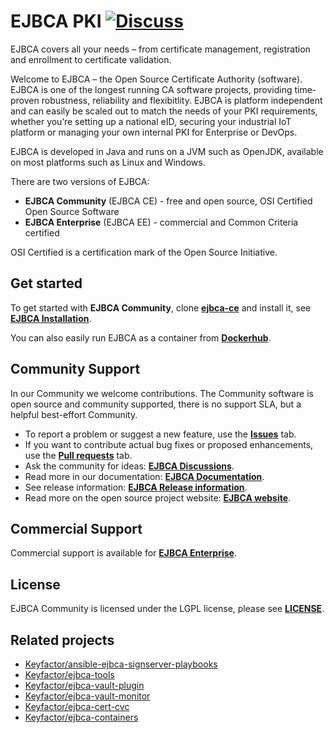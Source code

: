 # EJBCA PKI [![Discuss](https://img.shields.io/badge/discuss-ejbca-ce?style=flat)](https://github.com/Keyfactor/ejbca-ce/discussions) 

EJBCA covers all your needs – from certificate management, registration and enrollment to certificate validation. 

Welcome to EJBCA – the Open Source Certificate Authority (software). EJBCA is one of the longest running CA software projects, providing time-proven robustness, reliability and flexibitlity. EJBCA is platform independent and can easily be scaled out to match the needs of your PKI requirements, whether you’re setting up a national eID, securing your industrial IoT platform or managing your own internal PKI for Enterprise or DevOps. 

EJBCA is developed in Java and runs on a JVM such as OpenJDK, available on most platforms such as Linux and Windows. 

There are two versions of EJBCA: 
* **EJBCA Community** (EJBCA CE) - free and open source, OSI Certified Open Source Software
* **EJBCA Enterprise** (EJBCA EE) - commercial and Common Criteria certified 

OSI Certified is a certification mark of the Open Source Initiative.

## Get started 

To get started with **EJBCA Community**, clone **[ejbca-ce](https://github.com/Keyfactor/ejbca-ce)** and install it, see **[EJBCA Installation](https://doc.primekey.com/ejbca/ejbca-installation)**. 

You can also easily run EJBCA as a container from **[Dockerhub](https://hub.docker.com/r/primekey/ejbca-ce)**.

## Community Support

In our Community we welcome contributions. The Community software is open source and community supported, there is no support SLA, but a helpful best-effort Community.

* To report a problem or suggest a new feature, use the **[Issues](../../issues)** tab. 
* If you want to contribute actual bug fixes or proposed enhancements, use the **[Pull requests](../../pulls)** tab.
* Ask the community for ideas: **[EJBCA Discussions](https://github.com/Keyfactor/ejbca-ce/discussions)**.  
* Read more in our documentation: **[EJBCA Documentation](https://doc.primekey.com/ejbca)**.
* See release information: **[EJBCA Release information](https://doc.primekey.com/ejbca/ejbca-release-information)**. 
* Read more on the open source project website: **[EJBCA website](https://www.ejbca.org/)**.   

## Commercial Support
Commercial support is available for **[EJBCA Enterprise](https://www.primekey.com/products/ejbca-enterprise/)**.

## License
EJBCA Community is licensed under the LGPL license, please see **[LICENSE](LICENSE)**. 

## Related projects 

* [Keyfactor/ansible-ejbca-signserver-playbooks](https://github.com/Keyfactor/ansible-ejbca-signserver-playbooks) 
* [Keyfactor/ejbca-tools](https://github.com/Keyfactor/ejbca-tools) 
* [Keyfactor/ejbca-vault-plugin](https://github.com/Keyfactor/ejbca-vault-plugin) 
* [Keyfactor/ejbca-vault-monitor](https://github.com/Keyfactor/ejbca-vault-monitor) 
* [Keyfactor/ejbca-cert-cvc](https://github.com/Keyfactor/ejbca-cert-cvc) 
* [Keyfactor/ejbca-containers](https://github.com/Keyfactor/ejbca-containers) 
